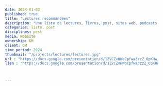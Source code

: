 ```yaml
---
date: 2024-01-03
published: true
title: "Lectures recommandées"
description: "Une liste de lectures, livres, post, sites web, podcasts et même films"
categories: liste, post
disciplines: post
media: Website
ownership: GM
client: GM
time_period: 2024
thumbnail: "/projects/lectures/lectures.jpg"
url : "https://docs.google.com/presentation/d/1ZVCZvHWoCpfwa3zzZ_OpKHwjV35wmMrd/edit#slide=id.p1"
lien : "https://docs.google.com/presentation/d/1ZVCZvHWoCpfwa3zzZ_OpKHwjV35wmMrd/edit#slide=id.p1"



---
```

